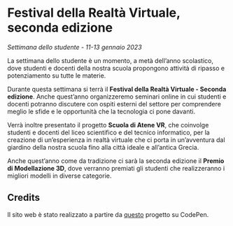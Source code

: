 # Festival della Realtà Virtuale, seconda edizione

_Settimana dello studente - 11-13 gennaio 2023_

La settimana dello studente è un momento, a metà dell’anno scolastico, dove studenti e docenti della nostra scuola propongono attività di ripasso e potenziamento su tutte le materie.

Durante questa settimana si terrà il **Festival della Realtà Virtuale - Seconda edizione**. Anche quest’anno organizzeremo seminari online in cui studenti e docenti potranno discutere con ospiti esterni del settore per comprendere meglio le sfide e le opportunità che la tecnologia ci pone davanti.

Verrà inoltre presentato il progetto **Scuola di Atene VR**, che coinvolge studenti e docenti del liceo scientifico e del tecnico informatico, per la creazione di un’esperienza in realtà virtuale che ci porta in un’avventura dal giardino della nostra scuola fino alla città ideale e all’antica Grecia.

Anche quest’anno come da tradizione ci sarà la seconda edizione il **Premio di Modellazione 3D**, dove verranno premiati gli studenti che realizzeranno i migliori modelli in diverse categorie.

## Credits

Il sito web è stato realizzato a partire da [questo](https://codepen.io/wisnust10/pen/BKjNNR) progetto su CodePen.
